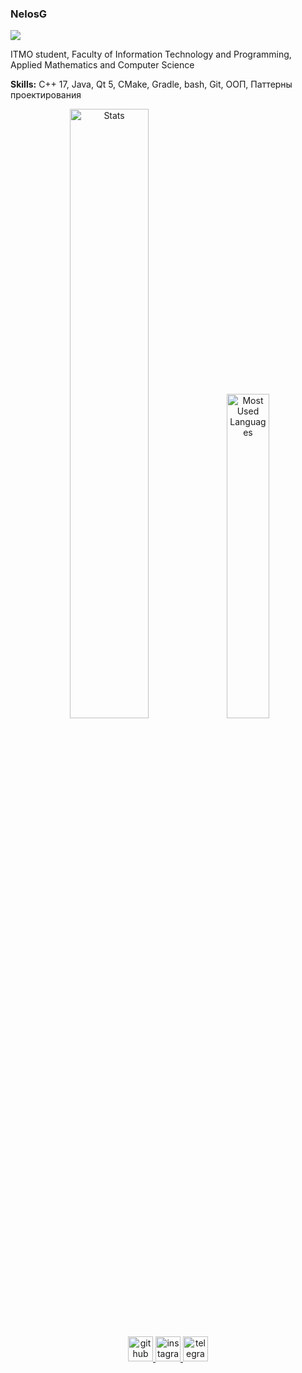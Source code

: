 ### NelosG
![](https://visitor-badge-reloaded.herokuapp.com/badge?page_id=NelosG&color=1b1b27&lcolor=&style=for-the-badge&logo=Github&logoColor=white&custom=CNT%20Visitors&text=&cache=on)


ITMO student, Faculty of Information Technology and Programming, Applied Mathematics and Computer Science

**Skills:** C++ 17, Java, Qt 5, CMake, Gradle, bash, Git, ООП, Паттерны проектирования

<div align="center" >
  <img width="50%" src="https://github-readme-stats.vercel.app/api?username=NelosG&show_icons=true&count_private=true&theme=tokyonight"  alt="Stats"/>
  <img width="36.5%" src="https://github-readme-stats.vercel.app/api/top-langs/?username=NelosG&layout=compact&theme=tokyonight&hide=Jupyter Notebook&langs_count=8"  alt="Most Used Languages"/>
</div>

<span class='Spacer_because_styles_does_not_work_on_github'></span>

<div align="center" style='margin: 10px;'>
  <a href='https://github.com/NelosG'> 
    <img src='https://cdn.jsdelivr.net/npm/simple-icons@3.0.1/icons/github.svg' alt='github' height='40'>
  </a>
  <a href='https://www.instagram.com/nelos.g/'> 
    <img src='https://cdn.jsdelivr.net/npm/simple-icons@3.0.1/icons/instagram.svg' alt='instagram' height='40'>
  </a>
  <a href='https://t.me/NelosG'> 
    <img src='https://cdn.jsdelivr.net/npm/simple-icons@3.0.1/icons/telegram.svg' alt='telegram' height='40'> 
  </a>
</div>
  
